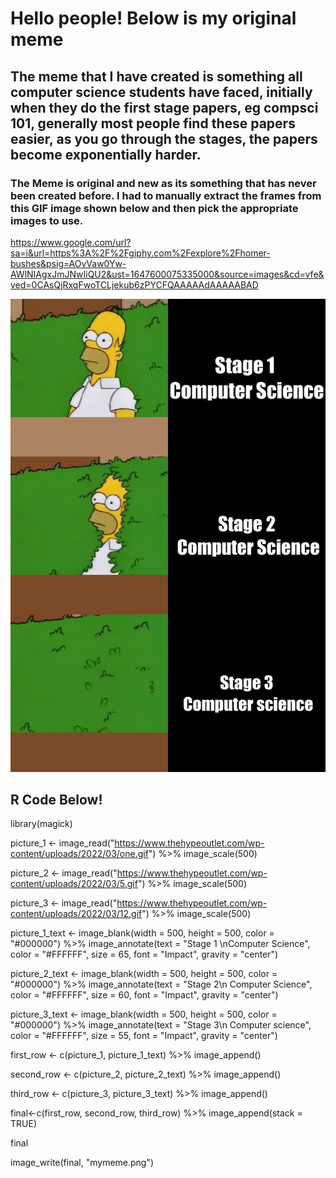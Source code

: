 # Hello people! Below is my original meme
## The meme that I have created is something all computer science students have faced, initially when they do the first stage papers, eg compsci 101, generally most people find these papers easier, as you go through the stages, the papers become exponentially harder.

### The Meme is original and new as its something that has never been created before. I had to manually extract the frames from this GIF image shown below and then pick the appropriate images to use.

https://www.google.com/url?sa=i&url=https%3A%2F%2Fgiphy.com%2Fexplore%2Fhomer-bushes&psig=AOvVaw0Yw-AWlNIAgxJmJNwIiQU2&ust=1647600075335000&source=images&cd=vfe&ved=0CAsQjRxqFwoTCLjekub6zPYCFQAAAAAdAAAAABAD

![](my_meme.png)


## R Code Below!

library(magick)

picture_1 <- image_read("https://www.thehypeoutlet.com/wp-content/uploads/2022/03/one.gif") %>%
  image_scale(500)

picture_2 <- image_read("https://www.thehypeoutlet.com/wp-content/uploads/2022/03/5.gif") %>%
  image_scale(500)

picture_3 <- image_read("https://www.thehypeoutlet.com/wp-content/uploads/2022/03/12.gif") %>%
  image_scale(500)

picture_1_text <- image_blank(width = 500, 
                          height = 500, 
                          color = "#000000") %>%
  image_annotate(text = "Stage 1 \nComputer Science",
                 color = "#FFFFFF",
                 size = 65,
                 font = "Impact",
                 gravity = "center")

picture_2_text <- image_blank(width = 500, 
                         height = 500, 
                         color = "#000000") %>%
  image_annotate(text = "Stage 2\n Computer Science",
                 color = "#FFFFFF",
                 size = 60,
                 font = "Impact",
                 gravity = "center")

picture_3_text <- image_blank(width = 500, 
                       height = 500, 
                       color = "#000000") %>%
  image_annotate(text = "Stage 3\n Computer science",
                 color = "#FFFFFF",
                 size = 55,
                 font = "Impact",
                 gravity = "center")

first_row <- c(picture_1, picture_1_text) %>%
  image_append()

second_row <- c(picture_2, picture_2_text) %>%
  image_append()

third_row <- c(picture_3, picture_3_text) %>%
  image_append()

final<-c(first_row, second_row, third_row) %>%
  image_append(stack = TRUE)

final

image_write(final, "mymeme.png")
















